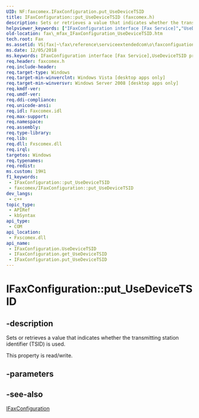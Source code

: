 ```yaml
---
UID: NF:faxcomex.IFaxConfiguration.put_UseDeviceTSID
title: IFaxConfiguration::put_UseDeviceTSID (faxcomex.h)
description: Sets or retrieves a value that indicates whether the transmitting station identifier (TSID) is used.
helpviewer_keywords: ["IFaxConfiguration interface [Fax Service]","UseDeviceTSID property","IFaxConfiguration.UseDeviceTSID","IFaxConfiguration.put_UseDeviceTSID","IFaxConfiguration::UseDeviceTSID","IFaxConfiguration::get_UseDeviceTSID","IFaxConfiguration::put_UseDeviceTSID","UseDeviceTSID property [Fax Service]","UseDeviceTSID property [Fax Service]","IFaxConfiguration interface","_mfax_IFaxConfiguration_UseDeviceTSID","fax._mfax_IFaxConfiguration_UseDeviceTSID","faxcomex/IFaxConfiguration::UseDeviceTSID","faxcomex/IFaxConfiguration::get_UseDeviceTSID","faxcomex/IFaxConfiguration::put_UseDeviceTSID","put_UseDeviceTSID"]
old-location: fax\_mfax_IFaxConfiguration_UseDeviceTSID.htm
tech.root: Fax
ms.assetid: VS|fax|~\fax\reference\serviceextendedcom\o\faxconfiguation\usedevicetsid.htm
ms.date: 12/05/2018
ms.keywords: IFaxConfiguration interface [Fax Service],UseDeviceTSID property, IFaxConfiguration.UseDeviceTSID, IFaxConfiguration.put_UseDeviceTSID, IFaxConfiguration::UseDeviceTSID, IFaxConfiguration::get_UseDeviceTSID, IFaxConfiguration::put_UseDeviceTSID, UseDeviceTSID property [Fax Service], UseDeviceTSID property [Fax Service],IFaxConfiguration interface, _mfax_IFaxConfiguration_UseDeviceTSID, fax._mfax_IFaxConfiguration_UseDeviceTSID, faxcomex/IFaxConfiguration::UseDeviceTSID, faxcomex/IFaxConfiguration::get_UseDeviceTSID, faxcomex/IFaxConfiguration::put_UseDeviceTSID, put_UseDeviceTSID
req.header: faxcomex.h
req.include-header: 
req.target-type: Windows
req.target-min-winverclnt: Windows Vista [desktop apps only]
req.target-min-winversvr: Windows Server 2008 [desktop apps only]
req.kmdf-ver: 
req.umdf-ver: 
req.ddi-compliance: 
req.unicode-ansi: 
req.idl: Faxcomex.idl
req.max-support: 
req.namespace: 
req.assembly: 
req.type-library: 
req.lib: 
req.dll: Fxscomex.dll
req.irql: 
targetos: Windows
req.typenames: 
req.redist: 
ms.custom: 19H1
f1_keywords:
 - IFaxConfiguration::put_UseDeviceTSID
 - faxcomex/IFaxConfiguration::put_UseDeviceTSID
dev_langs:
 - c++
topic_type:
 - APIRef
 - kbSyntax
api_type:
 - COM
api_location:
 - Fxscomex.dll
api_name:
 - IFaxConfiguration.UseDeviceTSID
 - IFaxConfiguration.get_UseDeviceTSID
 - IFaxConfiguration.put_UseDeviceTSID
---
```


# IFaxConfiguration::put_UseDeviceTSID


## -description

Sets or retrieves a value that indicates whether the transmitting station identifier (TSID) is used.

This property is read/write.

## -parameters

## -see-also

<a href="/previous-versions/windows/desktop/api/faxcomex/nn-faxcomex-ifaxconfiguration">IFaxConfiguration</a>